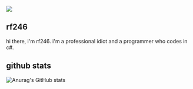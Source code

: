 ![](https://i.ibb.co/RNZ4F0h/293011040-106749442105225-7696087292675351238-n-removebg-preview.png)

## rf246
hi there, i'm rf246.
i'm a professional idiot and a programmer who codes in c#.
## github stats
![Anurag's GitHub stats](https://github-readme-stats.vercel.app/api?username=anuraghazra&show_icons=true&theme=transparent)
